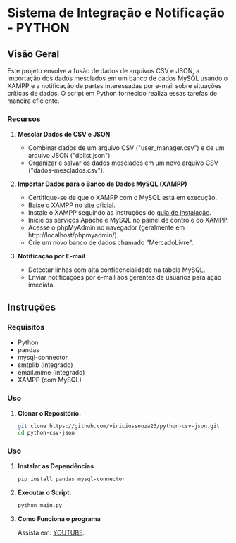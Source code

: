 # Sistema de Integração e Notificação - PYTHON

## Visão Geral
Este projeto envolve a fusão de dados de arquivos CSV e JSON, a importação dos dados mesclados em um banco de dados MySQL usando o XAMPP e a notificação de partes interessadas por e-mail sobre situações críticas de dados. O script em Python fornecido realiza essas tarefas de maneira eficiente.

### Recursos
1. **Mesclar Dados de CSV e JSON**
   - Combinar dados de um arquivo CSV ("user_manager.csv") e de um arquivo JSON ("dblist.json").
   - Organizar e salvar os dados mesclados em um novo arquivo CSV ("dados-mesclados.csv").

2. **Importar Dados para o Banco de Dados MySQL (XAMPP)**
   - Certifique-se de que o XAMPP com o MySQL está em execução.
   - Baixe o XAMPP no [site oficial](https://www.apachefriends.org/index.html).
   - Instale o XAMPP seguindo as instruções do [guia de instalação](https://www.apachefriends.org/download.html).
   - Inicie os serviços Apache e MySQL no painel de controle do XAMPP.
   - Acesse o phpMyAdmin no navegador (geralmente em http://localhost/phpmyadmin/).
   - Crie um novo banco de dados chamado "MercadoLivre".

3. **Notificação por E-mail**
   - Detectar linhas com alta confidencialidade na tabela MySQL.
   - Enviar notificações por e-mail aos gerentes de usuários para ação imediata.

## Instruções

### Requisitos
- Python
- pandas
- mysql-connector
- smtplib (integrado)
- email.mime (integrado)
- XAMPP (com MySQL)

### Uso
1. **Clonar o Repositório:**
   ```bash
   git clone https://github.com/viniciussouza23/python-csv-json.git
   cd python-csv-json

### Uso
1. **Instalar as Dependências**
   ```bash
   pip install pandas mysql-connector

2. **Executar o Script:**
   ```bash
   python main.py
   
3. **Como Funciona o programa**
   
   Assista em: [YOUTUBE](https://www.youtube.com/watch?v=gjEwALnRFV8).
